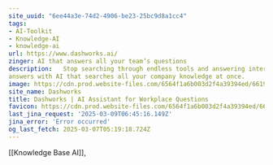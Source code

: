 ```yaml
---
site_uuid: "6ee44a3e-74d2-4906-be23-25bc9d8a1cc4"
tags:
- AI-Toolkit
- Knowledge-AI
- knowledge-ai
url: https://www.dashworks.ai/
zinger: AI that answers all your team’s questions
description:   Stop searching through endless tools and answering internal FAQs. Get instant
answers with AI that searches all your company knowledge at once.
image: https://cdn.prod.website-files.com/6564f1a6b003d2f4a39394ed/66199c50193eddf2d2d84709_Dashworks-Open-Graph-Apr-2024.png
site_name: Dashworks
title: Dashworks | AI Assistant for Workplace Questions
favicon: https://cdn.prod.website-files.com/6564f1a6b003d2f4a39394ed/66203ddedd2cf71644d14c0c_fav.svg
last_jina_request: '2025-03-09T06:45:16.149Z'
jina_error: 'Error occurred'
og_last_fetch: 2025-03-07T05:19:18.724Z
---
```


[[Knowledge Base AI]], 
